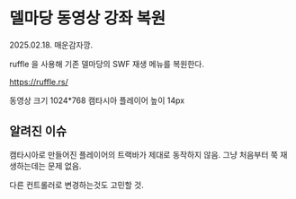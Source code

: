 # 델마당 동영상 강좌 복원

2025.02.18. 매운감자깡. 


ruffle 을 사용해 기존 델마당의 SWF 재생 메뉴를 복원한다. 

https://ruffle.rs/


동영상 크기 1024*768
캠타시아 플레이어 높이 14px

## 알려진 이슈

캠타시아로 만들어진 플레이어의 트랙바가 제대로 동작하지 않음.
그냥 처음부터 쭉 재생하는데는 문제 없음. 

다른 컨트롤러로 변경하는것도 고민할 것. 


